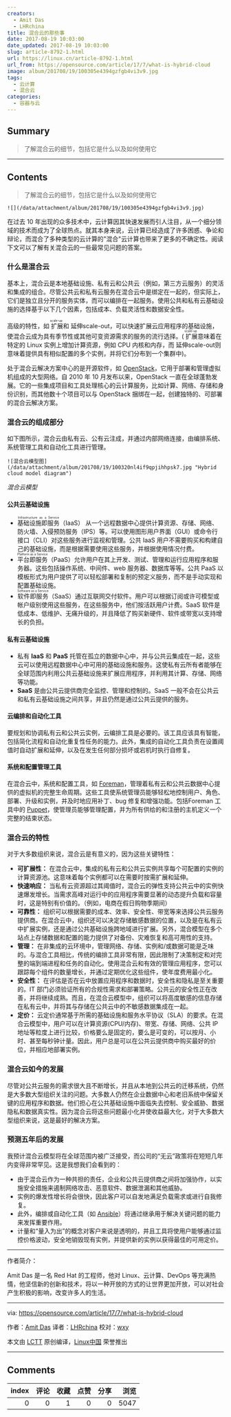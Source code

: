 ```yaml
---
creators:
  - Amit Das
  - LHRchina
title: 混合云的那些事
date: 2017-08-19 10:03:00
date_updated: 2017-08-19 10:03:00
slug: article-8792-1.html
url: https://linux.cn/article-8792-1.html
url_from: https://opensource.com/article/17/7/what-is-hybrid-cloud
image: album/201708/19/100305e4394gzfgb4vi3v9.jpg
tags:
  - 云计算
  - 混合云
categories:
  - 容器与云
---
```


## Summary

> 了解混合云的细节，包括它是什么以及如何使用它

***

<!-- more -->

## Contents

> 
> 了解混合云的细节，包括它是什么以及如何使用它
> 
> 
> 

`![](/data/attachment/album/201708/19/100305e4394gzfgb4vi3v9.jpg)`

在过去 10 年出现的众多技术中，云计算因其快速发展而引人注目，从一个细分领域的技术而成为了全球热点。就其本身来说，云计算已经造成了许多困惑、争论和辩论，而混合了多种类型的云计算的"混合"云计算也带来了更多的不确定性。阅读下文可以了解有关混合云的一些最常见问题的答案。

### 什么是混合云

基本上，混合云是本地基础设施、私有云和公共云（例如，第三方云服务）的灵活和集成的组合。尽管公共云和私有云服务在混合云中是绑定在一起的，但实际上，它们是独立且分开的服务实体，而可以编排在一起服务。使用公共和私有云基础设施的选择基于以下几个因素，包括成本、负载灵活性和数据安全性。

高级的特性，如<ruby> 扩展 <rt>  scale-up </rt></ruby>和<ruby> 延伸scale-out</ruby>，可以快速扩展云应用程序的基础设施，使混合云成为具有季节性或其他可变资源需求的服务的流行选择。(<ruby> 扩展 <rt>  scale-up </rt></ruby>意味着在特定的 Linux 实例上增加计算资源，例如 CPU 内核和内存，而<ruby> 延伸scale-out</ruby>则意味着提供具有相似配置的多个实例，并将它们分布到一个集群中)。

处于混合云解决方案中心的是开源软件，如 [OpenStack](https://opensource.com/resources/openstack)，它用于部署和管理虚拟机组成的大型网络。自 2010 年 10 月发布以来，OpenStack 一直在全球蓬勃发展。它的一些集成项目和工具处理核心的云计算服务，比如计算、网络、存储和身份识别，而其他数十个项目可以与 OpenStack 捆绑在一起，创建独特的、可部署的混合云解决方案。

### 混合云的组成部分

如下图所示，混合云由私有云、公有云注成，并通过内部网络连接，由编排系统、系统管理工具和自动化工具进行管理。

`![混合云模型图](/data/attachment/album/201708/19/100320nl4if9qpjihhpsk7.jpg "Hybrid cloud model diagram")`

*混合云模型*

#### 公共云基础设施

* <ruby> 基础设施即服务 <rt>  Infrastructure as a Service </rt></ruby>（IaaS） 从一个远程数据中心提供计算资源、存储、网络、防火墙、入侵预防服务（IPS）等。可以使用图形用户界面（GUI）或命令行接口（CLI）对这些服务进行监视和管理。公共 IaaS 用户不需要购买和构建自己的基础设施，而是根据需要使用这些服务，并根据使用情况付费。
* <ruby> 平台即服务 <rt>  Platform as a Service </rt></ruby>（PaaS）允许用户在其上开发、测试、管理和运行应用程序和服务器。这些包括操作系统、中间件、web 服务器、数据库等等。公共 PaaS 以模板形式为用户提供了可以轻松部署和复制的预定义服务，而不是手动实现和配置基础设施。
* <ruby> 软件即服务 <rt>  Software as a Service </rt></ruby>（SaaS）通过互联网交付软件。用户可以根据订阅或许可模型或帐户级别使用这些服务，在这些服务中，他们按活跃用户计费。SaaS 软件是低成本、低维护、无痛升级的，并且降低了购买新硬件、软件或带宽以支持增长的负担。

#### 私有云基础设施

* 私有 **IaaS** 和 **PaaS** 托管在孤立的数据中心中，并与公共云集成在一起，这些云可以使用远程数据中心中可用的基础设施和服务。这使私有云所有者能够在全球范围内利用公共云基础设施来扩展应用程序，并利用其计算、存储、网络等功能。
* **SaaS** 是由公共云提供商完全监控、管理和控制的。SaaS 一般不会在公共云和私有云基础设施之间共享，并且仍然是通过公共云提供的服务。

#### 云编排和自动化工具

要规划和协调私有云和公共云实例，云编排工具是必要的。该工具应该具有智能，包括简化流程和自动化重复性任务的能力。此外，集成的自动化工具负责在设置阈值时自动扩展和延伸，以及在发生任何部分损坏或宕机时执行自修复。

#### 系统和配置管理工具

在混合云中，系统和配置工具，如 [Foreman](https://github.com/theforeman)，管理着私有云和公共云数据中心提供的虚拟机的完整生命周期。这些工具使系统管理员能够轻松地控制用户、角色、部署、升级和实例，并及时地应用补丁、bug 修复和增强功能。包括Foreman 工具中的 [Puppet](https://github.com/theforeman/puppet-foreman)，使管理员能够管理配置，并为所有供给的和注册的主机定义一个完整的结束状态。

### 混合云的特性

对于大多数组织来说，混合云是有意义的，因为这些关键特性：

* **可扩展性：** 在混合云中，集成的私有云和公共云实例共享每个可配置的实例的计算资源池。这意味着每个实例都可以在需要时按需扩展和延伸。
* **快速响应：** 当私有云资源超过其阈值时，混合云的弹性支持公共云中的实例快速爆发增长。当需求高峰对运行中的应用程序需要显著的动态提升负载和容量时，这是特别有价值的。（例如，电商在假日购物季期间）
* **可靠性：** 组织可以根据需要的成本、效率、安全性、带宽等来选择公共云服务提供商。在混合云中，组织还可以决定存储敏感数据的位置，以及是在私有云中扩展实例，还是通过公共基础设施跨地域进行扩展。另外，混合模型在多个站点上存储数据和配置的能力提供了对备份、灾难恢复和高可用性的支持。
* **管理：** 在非集成的云环境中，管理网络、存储、实例和/或数据可能是乏味的。与混合工具相比，传统的编排工具非常有限，因此限制了决策制定和对完整的端到端进程和任务的自动化。使用混合云和有效的管理应用程序，您可以跟踪每个组件的数量增长，并通过定期优化这些组件，使年度费用最小化。
* **安全性：** 在评估是否在云中放置应用程序和数据时，安全性和隐私是至关重要的。IT 部门必须验证所有的合规性需求和部署策略。公共云的安全性正在改善，并将继续成熟。而且，在混合云模型中，组织可以将高度敏感的信息存储在私有云中，并将其与存储在公共云中的不敏感数据集成在一起。
* **定价：** 云定价通常基于所需的基础设施和服务水平协议（SLA）的要求。在混合云模型中，用户可以在计算资源(CPU/内存)、带宽、存储、网络、公共 IP 地址等粒度上进行比较，价格要么是固定的，要么是可变的，可以按月、小时、甚至每秒钟计量。因此，用户总是可以在公共云提供商中购买最好的价位，并相应地部署实例。

### 混合云如今的发展

尽管对公共云服务的需求很大且不断增长，并且从本地到公共云的迁移系统，仍然是大多数大型组织关注的问题。大多数人仍然在企业数据中心和老旧系统中保留关键的应用程序和数据。他们担心在公共基础设施中面临失去控制、安全威胁、数据隐私和数据真实性。因为混合云将这些问题最小化并使收益最大化，对于大多数大型组织来说，这是最好的解决方案。

### 预测五年后的发展

我预计混合云模型将在全球范围内被广泛接受，而公司的“无云”政策将在短短几年内变得非常罕见。这是我想我们会看到的：

* 由于混合云作为一种共担的责任，企业和公共云提供商之间将加强协作，以实施安全措施来遏制网络攻击、恶意软件、数据泄漏和其他威胁。
* 实例的爆发性增长将会很快，因此客户可以自发地满足负载需求或进行自我修复。
* 此外，编排或自动化工具（如 [Ansible](https://opensource.com/life/16/8/cloud-ansible-gateway)）将通过继承用于解决关键问题的能力来发挥重要作用。
* 计量和“量入为出”的概念对客户来说是透明的，并且工具将使用户能够通过监控价格波动，安全地销毁现有实例，并提供新的实例以获得最佳的可用定价。

---

作者简介：

Amit Das 是一名 Red Hat 的工程师，他对 Linux、云计算、DevOps 等充满热情，他坚信新的创新和技术，将以一种开放的方式的让世界更加开放，可以对社会产生积极的影响，改变许多人的生活。

---

via: <https://opensource.com/article/17/7/what-is-hybrid-cloud>

作者：[Amit Das](https://opensource.com/users/amit-das) 译者：[LHRchina](https://github.com/LHRchina) 校对：[wxy](https://github.com/wxy)

本文由 [LCTT](https://github.com/LCTT/TranslateProject) 原创编译，[Linux中国](https://linux.cn/) 荣誉推出

***

## Comments


|   index |   评论 |   收藏 |   点赞 |   分享 |   浏览 |
|--------:|-------:|-------:|-------:|-------:|-------:|
|       0 |      0 |      1 |      0 |      0 |   5047 |
